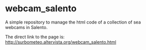 # webcam_salento
A simple repository to manage the html code of a collection of sea webcams in Salento.

The direct link to the page is: http://surbometeo.altervista.org/webcam_salento.html
